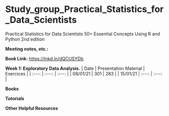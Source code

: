 # Study_group_Practical_Statistics_for_Data_Scientists
Practical Statistics for Data Scientists 50+ Essential Concepts Using R and Python 2nd edition

**Meeting notes, etc.:**


**Book Link:** https://lnkd.in/dQCUSYDb  


**Week 1: Exploratory Data Analysis.**
| Date | Presentation Material | Exercices |
| :---: | :---: | :---: | 
| 08/01/21 | 301 | 283 |
| 15/01/21 | :---: | :---: | 




**Books**


**Tutorials**


**Other Helpful Resources**
